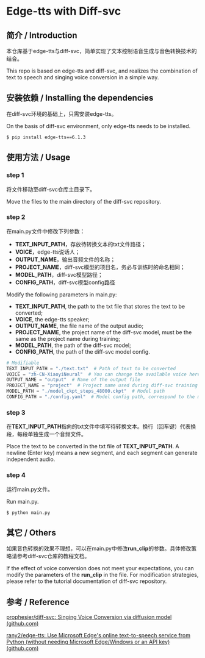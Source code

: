 # Edge-tts with Diff-svc



## 简介 / Introduction

本仓库基于edge-tts与diff-svc，简单实现了文本控制语音生成与音色转换技术的结合。

This repo is based on edge-tts and diff-svc, and realizes the combination of text to speech and singing voice conversion in a simple way.



## 安装依赖 / Installing the dependencies

在diff-svc环境的基础上，只需安装edge-tts。

On the basis of diff-svc environment, only edge-tts needs to be installed.

```
$ pip install edge-tts==6.1.3
```



## 使用方法 / Usage

### step 1

将文件移动至diff-svc仓库主目录下。

Move the files to the main directory of the diff-svc repository.

### step 2

在main.py文件中修改下列参数：

- **TEXT_INPUT_PATH**，存放待转换文本的txt文件路径；
- **VOICE**，edge-tts说话人；
- **OUTPUT_NAME**，输出音频文件的名称；
- **PROJECT_NAME**，diff-svc模型的项目名，务必与训练时的命名相同；
- **MODEL_PATH**，diff-svc模型路径；
- **CONFIG_PATH**，diff-svc模型config路径

Modify the following parameters in main.py: 

- **TEXT_INPUT_PATH**, the path to the txt file that stores the text to be converted; 
- **VOICE**, the edge-tts speaker; 
- **OUTPUT_NAME**, the file name of the output audio;
- **PROJECT_NAME**, the project name of the diff-svc model, must be the same as the project name during training;
- **MODEL_PATH**, the path of the diff-svc model;
- **CONFIG_PATH**, the path of the diff-svc model config.

```python
# Modifiable
TEXT_INPUT_PATH = "./text.txt"  # Path of text to be converted
VOICE = "zh-CN-XiaoyiNeural"  # You can change the available voice here
OUTPUT_NAME = "output"  # Name of the output file
PROJECT_NAME = "project"  # Project name used during diff-svc training
MODEL_PATH = "./model_ckpt_steps_48000.ckpt"  # Model path
CONFIG_PATH = "./config.yaml"  # Model config path, correspond to the model
```

### step 3

在**TEXT_INPUT_PATH**指向的txt文件中填写待转换文本。换行（回车键）代表换段，每段单独生成一个音频文件。

Place the text to be converted in the txt file of **TEXT_INPUT_PATH**. A newline (Enter key) means a new segment, and each segment can generate independent audio.

### step 4

运行main.py文件。

Run main.py.

```
$ python main.py
```



## 其它 / Others

如果音色转换的效果不理想，可以在main.py中修改**run_clip**的参数。具体修改策略请参考diff-svc仓库的教程文档。

If the effect of voice conversion does not meet your expectations, you can modify the parameters of the **run_clip** in the file. For modification strategies, please refer to the tutorial documentation of diff-svc repository.



## 参考 / Reference

[prophesier/diff-svc: Singing Voice Conversion via diffusion model (github.com)](https://github.com/prophesier/diff-svc)

[rany2/edge-tts: Use Microsoft Edge's online text-to-speech service from Python (without needing Microsoft Edge/Windows or an API key) (github.com)](https://github.com/rany2/edge-tts)
